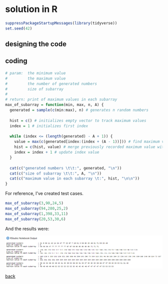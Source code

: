 # solution in R

```r
suppressPackageStartupMessages(library(tidyverse))
set.seed(42)
```

## designing the code

## coding

```r
# param:  the minimum value
#         the maximum value
#         the number of generated numbers
#         size of subarray
#
# return: print of maximum values in each subarray
max_of_subarray = function(min, max, n, A) {
  generated = sample(c(min:max), n) # generates n random numbers
  
  hist = c() # initializes empty vector to track maximum values
  index = 1 # initializes first index
  
  while (index <= (length(generated) - A + 1)) {
    value = max(c(generated[index:(index + (A - 1))])) # find maximum value in subarray
    hist = c(hist, value) # merge previously recorded maximum value with a new one
    index = index + 1 # update index value
  }
  
  cat(c("generated numbers \t\t:", generated, "\n"))
  cat(c("size of subarray \t\t:", A, "\n"))
  cat(c("maximum value in each subarray \t:", hist, "\n\n"))
}
```

For reference, I’ve created test cases.

```r
max_of_subarray(3,90,24,5)
max_of_subarray(94,280,25,2)
max_of_subarray(1,398,33,11)
max_of_subarray(20,53,30,6)
```

And the results were:

![](images/plot1.PNG)

[back](./challenge.md)
